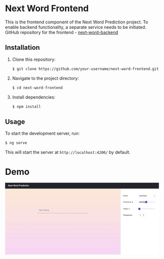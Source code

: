 # Next Word Frontend

This is the frontend component of the Next Word Prediction project. 
To enable backend functionality, a separate service needs to be initiated. GitHub repository for the frontend - [next-word-backend](https://github.com/Sheel-ui/next-word-backend)

## Installation

1. Clone this repository:

   ```bash
   $ git clone https://github.com/your-username/next-word-frontend.git

2. Navigate to the project directory:

   ```bash
   $ cd next-word-frontend
   ```

3. Install dependencies:

   ```bash
   $ npm install
   ```

## Usage

To start the development server, run:

```bash
$ ng serve
```

This will start the server at `http://localhost:4200/` by default.

# Demo
![Alt Text](./demo/demo.gif)
